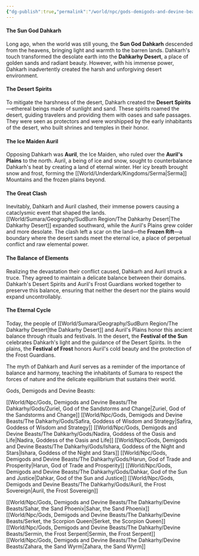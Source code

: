 ```yaml
---
{"dg-publish":true,"permalink":"/world/npc/gods-demigods-and-devine-beasts/the-dahkarhy/the-dahkarhy/"}
---
```


#### The Sun God Dahkarh

Long ago, when the world was still young, the **Sun God Dahkarh** descended from the heavens, bringing light and warmth to the barren lands. Dahkarh's touch transformed the desolate earth into the **Dahkarhy Desert**, a place of golden sands and radiant beauty. However, with his immense power, Dahkarh inadvertently created the harsh and unforgiving desert environment.

#### The Desert Spirits

To mitigate the harshness of the desert, Dahkarh created the **Desert Spirits**—ethereal beings made of sunlight and sand. These spirits roamed the desert, guiding travelers and providing them with oases and safe passages. They were seen as protectors and were worshipped by the early inhabitants of the desert, who built shrines and temples in their honor.

#### The Ice Maiden Auril

Opposing Dahkarh was **Auril**, the Ice Maiden, who ruled over the **Auril's Plains** to the north. Auril, a being of ice and snow, sought to counterbalance Dahkarh's heat by creating a land of eternal winter. Her icy breath brought snow and frost, forming the [[World/Underdark/Kingdoms/Serma\|Serma]] Mountains and the frozen plains beyond.

#### The Great Clash

Inevitably, Dahkarh and Auril clashed, their immense powers causing a cataclysmic event that shaped the lands. [[World/Sumara/Geography/SudBurn Region/The Dahkarhy Desert\|The Dahkarhy Desert]] expanded southward, while the Auril's Plains grew colder and more desolate. The clash left a scar on the land—the **Frozen Rift**—a boundary where the desert sands meet the eternal ice, a place of perpetual conflict and raw elemental power.

#### The Balance of Elements

Realizing the devastation their conflict caused, Dahkarh and Auril struck a truce. They agreed to maintain a delicate balance between their domains. Dahkarh's Desert Spirits and Auril's Frost Guardians worked together to preserve this balance, ensuring that neither the desert nor the plains would expand uncontrollably.

#### The Eternal Cycle

Today, the people of [[World/Sumara/Geography/SudBurn Region/The Dahkarhy Desert\|the Dahkarhy Desert]] and Auril's Plains honor this ancient balance through rituals and festivals. In the desert, the **Festival of the Sun** celebrates Dahkarh's light and the guidance of the Desert Spirits. In the plains, the **Festival of Frost** honors Auril's cold beauty and the protection of the Frost Guardians.

The myth of Dahkarh and Auril serves as a reminder of the importance of balance and harmony, teaching the inhabitants of Sumara to respect the forces of nature and the delicate equilibrium that sustains their world.

Gods, Demigods and Devine Beasts:

[[World/Npc/Gods, Demigods and Devine Beasts/The Dahkarhy/Gods/Zuriel, God of the Sandstorms and Change\|Zuriel, God of the Sandstorms and Change]]
[[World/Npc/Gods, Demigods and Devine Beasts/The Dahkarhy/Gods/Safira, Goddess of Wisdom and Strategy\|Safira, Goddess of Wisdom and Strategy]]
[[World/Npc/Gods, Demigods and Devine Beasts/The Dahkarhy/Gods/Nadira, Goddess of the Oasis and Life\|Nadira, Goddess of the Oasis and Life]]
[[World/Npc/Gods, Demigods and Devine Beasts/The Dahkarhy/Gods/Ishara, Goddess of the Night and Stars\|Ishara, Goddess of the Night and Stars]]
[[World/Npc/Gods, Demigods and Devine Beasts/The Dahkarhy/Gods/Harun, God of Trade and Prosperity\|Harun, God of Trade and Prosperity]]
[[World/Npc/Gods, Demigods and Devine Beasts/The Dahkarhy/Gods/Dahkar, God of the Sun and Justice\|Dahkar, God of the Sun and Justice]]
[[World/Npc/Gods, Demigods and Devine Beasts/The Dahkarhy/Gods/Auril, the Frost Sovereign\|Auril, the Frost Sovereign]]

[[World/Npc/Gods, Demigods and Devine Beasts/The Dahkarhy/Devine Beasts/Sahar, the Sand Phoenix\|Sahar, the Sand Phoenix]]
[[World/Npc/Gods, Demigods and Devine Beasts/The Dahkarhy/Devine Beasts/Serket, the Scorpion Queen\|Serket, the Scorpion Queen]]
[[World/Npc/Gods, Demigods and Devine Beasts/The Dahkarhy/Devine Beasts/Sermin, the Frost Serpent\|Sermin, the Frost Serpent]]
[[World/Npc/Gods, Demigods and Devine Beasts/The Dahkarhy/Devine Beasts/Zahara, the Sand Wyrm\|Zahara, the Sand Wyrm]]

